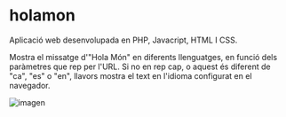 # holamon

Aplicació web desenvolupada en PHP, Javacript, HTML I CSS.

Mostra el missatge d'"Hola Món" en diferents llenguatges, en funció dels paràmetres que rep per l'URL. Si no en rep cap, o aquest és diferent de "ca", "es" o "en", llavors mostra el text en l'idioma configurat en el navegador.

![imagen](https://user-images.githubusercontent.com/39153063/168415194-b203face-d0d1-458d-b3f0-2b5dc836a9e9.png)

